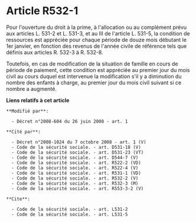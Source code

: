 # Article R532-1

Pour l'ouverture du droit à la prime, à l'allocation ou au complément prévu aux articles L. 531-2 et L. 531-3, et au III de
l'article L. 531-5, la condition de ressources est appréciée pour chaque période de douze mois débutant le 1er janvier, en
fonction des revenus de l'année civile de référence tels que définis aux articles R. 532-3 à R. 532-8. 

Toutefois, en cas de modification de la situation de famille en cours de période de paiement, cette condition est appréciée
au premier jour du mois civil au cours duquel est intervenue la modification s'il y a diminution du nombre des enfants à
charge, au premier jour du mois civil suivant si ce nombre a augmenté.

**Liens relatifs à cet article**

	**Modifié par**:

	  - Décret n°2008-604 du 26 juin 2008 - art. 1

	**Cité par**:

	  - Décret n°2008-1024 du 7 octobre 2008 - art. 1 (V)
	  - Code de la sécurité sociale. - art. D531-18 (V)
	  - Code de la sécurité sociale. - art. D531-23 (VT)
	  - Code de la sécurité sociale. - art. D544-7 (V)
	  - Code de la sécurité sociale. - art. R522-2 (VD)
	  - Code de la sécurité sociale. - art. R522-4 (V)
	  - Code de la sécurité sociale. - art. R531-1 (VD)
	  - Code de la sécurité sociale. - art. R532-2 (V)
	  - Code de la sécurité sociale. - art. R532-3 (M)
	  - Code de la sécurité sociale. - art. R553-3-2 (V)

	**Cite**:

	  - Code de la sécurité sociale. - art. L531-2
	  - Code de la sécurité sociale. - art. L531-5
